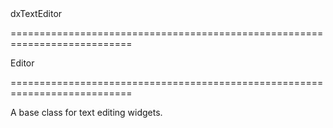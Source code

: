 <!--id-->dxTextEditor<!--/id-->
===========================================================================
<!--hidden--><!--/hidden-->
<!--inherits-->Editor<!--/inherits-->
===========================================================================

<!--shortDescription-->
A base class for text editing widgets.
<!--/shortDescription-->

<!--fullDescription-->

<!--/fullDescription-->